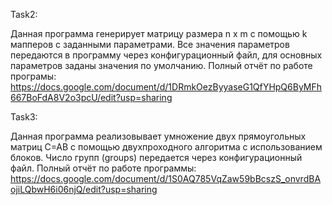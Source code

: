 Task2:

Данная программа генерирует матрицу размера n х m с помощью k мапперов с заданными параметрами. 
Все значения параметров передаются в программу через конфигурационный файл, для основных параметров заданы значения по умолчанию.
Полный отчёт по работе програмы: https://docs.google.com/document/d/1DRmkOezByyaseG1QfYHpQ6ByMFh667BoFdA8V2o3pcU/edit?usp=sharing

Task3:

Данная программа реализовывает умножение двух прямоугольных матриц C=AB с помощью двухпроходного алгоритма с использованием блоков.
Число групп (groups) передается через конфигурационный файл.
Полный отчёт по работе программы: https://docs.google.com/document/d/1S0AQ785VqZaw59bBcszS_onvrdBAojiLQbwH6i06njQ/edit?usp=sharing

